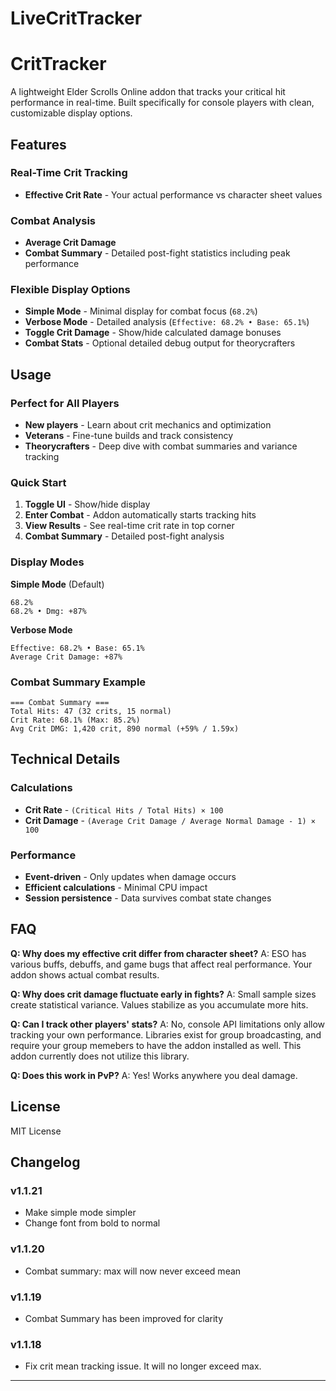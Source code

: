 # LiveCritTracker
# CritTracker

A lightweight Elder Scrolls Online addon that tracks your critical hit performance in real-time. Built specifically for console players with clean, customizable display options.

## Features

### Real-Time Crit Tracking
- **Effective Crit Rate** - Your actual performance vs character sheet values

### Combat Analysis
- **Average Crit Damage**
- **Combat Summary** - Detailed post-fight statistics including peak performance

### Flexible Display Options
- **Simple Mode** - Minimal display for combat focus (`68.2%`)
- **Verbose Mode** - Detailed analysis (`Effective: 68.2% • Base: 65.1%`)
- **Toggle Crit Damage** - Show/hide calculated damage bonuses
- **Combat Stats** - Optional detailed debug output for theorycrafters

## Usage

### Perfect for All Players
- **New players** - Learn about crit mechanics and optimization
- **Veterans** - Fine-tune builds and track consistency
- **Theorycrafters** - Deep dive with combat summaries and variance tracking

### Quick Start
1. **Toggle UI** - Show/hide display
2. **Enter Combat** - Addon automatically starts tracking hits
3. **View Results** - See real-time crit rate in top corner
4. **Combat Summary** - Detailed post-fight analysis

### Display Modes

**Simple Mode** (Default)
```
68.2%
68.2% • Dmg: +87%
```

**Verbose Mode**
```
Effective: 68.2% • Base: 65.1%
Average Crit Damage: +87%
```

### Combat Summary Example
```
=== Combat Summary ===
Total Hits: 47 (32 crits, 15 normal)
Crit Rate: 68.1% (Max: 85.2%)
Avg Crit DMG: 1,420 crit, 890 normal (+59% / 1.59x)
```
## Technical Details

### Calculations
- **Crit Rate** - `(Critical Hits / Total Hits) × 100`
- **Crit Damage** - `(Average Crit Damage / Average Normal Damage - 1) × 100`

### Performance
- **Event-driven** - Only updates when damage occurs
- **Efficient calculations** - Minimal CPU impact
- **Session persistence** - Data survives combat state changes

## FAQ

**Q: Why does my effective crit differ from character sheet?**
A: ESO has various buffs, debuffs, and game bugs that affect real performance. Your addon shows actual combat results.

**Q: Why does crit damage fluctuate early in fights?**
A: Small sample sizes create statistical variance. Values stabilize as you accumulate more hits.

**Q: Can I track other players' stats?**
A: No, console API limitations only allow tracking your own performance. Libraries exist for group broadcasting, and require your group memebers to have the addon installed as well. This addon currently does not utilize this library.

**Q: Does this work in PvP?**
A: Yes! Works anywhere you deal damage.

## License

MIT License

## Changelog

### v1.1.21
- Make simple mode simpler
- Change font from bold to normal
### v1.1.20
- Combat summary: max will now never exceed mean

### v1.1.19
- Combat Summary has been improved for clarity
### v1.1.18
- Fix crit mean tracking issue. It will no longer exceed max.
---

